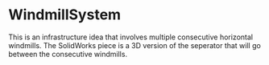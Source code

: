 WindmillSystem
==============

This is an infrastructure idea that involves multiple consecutive horizontal windmills. The SolidWorks piece is a 3D version of the seperator that will go between the consecutive windmills.
